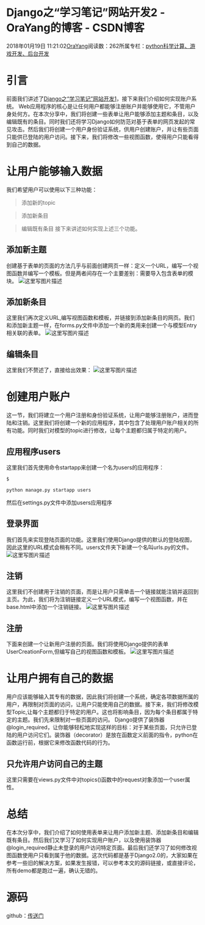 
# Django之“学习笔记”网站开发2 - OraYang的博客 - CSDN博客

2018年01月19日 11:21:02[OraYang](https://me.csdn.net/u010665216)阅读数：262所属专栏：[python科学计算、游戏开发、后台开发](https://blog.csdn.net/column/details/18109.html)



# 引言
前面我们讲述了[Django之“学习笔记”网站开发1](http://blog.csdn.net/u010665216/article/details/79095113)，接下来我们介绍如何实现账户系统。
Web应用程序的核心是让任何用户都能够注册账户并能够使用它，不管用户身处何方。在本次分享中，我们将创建一些表单让用户能够添加主题和条目，以及编辑既有的条目。同时我们还将学习Django如何防范对基于表单的网页发起的常见攻击。然后我们将创建一个用户身份验证系统，供用户创建账户，并让有些页面只能供已登陆的用户访问。接下来，我们将修改一些视图函数，使得用户只能看得到自己的数据。
# 让用户能够输入数据
我们希望用户可以使用以下三种功能：
> 添加新的topic

> 添加新条目

> 编辑既有条目
接下来讲述如何实现上述三个功能。
## 添加新主题
创建基于表单的页面的方法几乎与前面创建网页一样：定义一个URL，编写一个视图函数并编写一个模板。但是两者间存在一个主要差别：需要导入包含表单的模块。
![这里写图片描述](https://img-blog.csdn.net/20180118215819992?watermark/2/text/aHR0cDovL2Jsb2cuY3Nkbi5uZXQvdTAxMDY2NTIxNg==/font/5a6L5L2T/fontsize/400/fill/I0JBQkFCMA==/dissolve/70/gravity/SouthEast)
## 添加新条目
这里我们再次定义URL,编写视图函数和模板，并链接到添加新条目的网页。我们和添加新主题一样，在forms.py文件中添加一个新的类用来创建一个与模型Entry相关联的表单。
![这里写图片描述](https://img-blog.csdn.net/20180118221637691?watermark/2/text/aHR0cDovL2Jsb2cuY3Nkbi5uZXQvdTAxMDY2NTIxNg==/font/5a6L5L2T/fontsize/400/fill/I0JBQkFCMA==/dissolve/70/gravity/SouthEast)
## 编辑条目
这里我们不赘述了，直接给出效果：
![这里写图片描述](https://img-blog.csdn.net/20180118222157993?watermark/2/text/aHR0cDovL2Jsb2cuY3Nkbi5uZXQvdTAxMDY2NTIxNg==/font/5a6L5L2T/fontsize/400/fill/I0JBQkFCMA==/dissolve/70/gravity/SouthEast)
# 创建用户账户
这一节，我们将建立一个用户注册和身份验证系统，让用户能够注册账户，进而登陆和注销。这里我们将创建一个新的应用程序，其中包含了处理用户账户相关的所有功能。同时我们对模型的topic进行修改，让每个主题都归属于特定的用户。
## 应用程序users
这里我们首先使用命令startapp来创建一个名为users的应用程序：
```python
$
```
```python
python manage.py startapp users
```
然后在settings.py文件中添加users应用程序
## 登录界面
我们首先来实现登陆页面的功能。这里我们使用Django提供的默认的登陆视图，因此这里的URL模式会稍有不同。users文件夹下新建一个名叫urls.py的文件。
![这里写图片描述](https://img-blog.csdn.net/20180119092709040?watermark/2/text/aHR0cDovL2Jsb2cuY3Nkbi5uZXQvdTAxMDY2NTIxNg==/font/5a6L5L2T/fontsize/400/fill/I0JBQkFCMA==/dissolve/70/gravity/SouthEast)
## 注销
这里我们不创建用于注销的页面，而是让用户只需单击一个链接就能注销并返回到主页。为此，我们将为注销链接定义一个URL模式，编写一个视图函数，并在base.html中添加一个注销链接。
![这里写图片描述](https://img-blog.csdn.net/20180119093742135?watermark/2/text/aHR0cDovL2Jsb2cuY3Nkbi5uZXQvdTAxMDY2NTIxNg==/font/5a6L5L2T/fontsize/400/fill/I0JBQkFCMA==/dissolve/70/gravity/SouthEast)
## 注册
下面来创建一个让新用户注册的页面。我们将使用Django提供的表单UserCreationForm,但编写自己的视图函数和模板。
![这里写图片描述](https://img-blog.csdn.net/20180119102832843?watermark/2/text/aHR0cDovL2Jsb2cuY3Nkbi5uZXQvdTAxMDY2NTIxNg==/font/5a6L5L2T/fontsize/400/fill/I0JBQkFCMA==/dissolve/70/gravity/SouthEast)
# 让用户拥有自己的数据
用户应该能够输入其专有的数据，因此我们将创建一个系统，确定各项数据所属的用户，再限制对页面的访问，让用户只能使用自己的数据。接下来，我们将修改模型Topic,让每个主题都归于特定的用户。这也将影响条目，因为每个条目都属于特定的主题。我们先来限制对一些页面的访问。
Django提供了装饰器@login_required，让你能够轻松地实现这样的目标：对于某些页面，只允许已登陆的用户访问它们。装饰器（decorator）是放在函数定义前面的指令，python在函数运行前，根据它来修改函数代码的行为。
## 只允许用户访问自己的主题
这里只需要在views.py文件中对topics()函数中的request对象添加一个user属性。
# 总结
在本次分享中，我们介绍了如何使用表单来让用户添加新主题、添加新条目和编辑既有条目。然后我们又学习了如何实现用户账户，以及使用装饰器@login_required静止未登录的用户访问特定页面。最后我们还学习了如何修改视图函数使用户只看到属于他的数据。这次代码都是基于Django2.0的，大家如果在参考一些旧的解决方案，如果发生报错，可以参考本文的源码链接，或直接评论，所有demo都是跑过一遍，确认无错的。
# 源码
github：[传送门](https://github.com/shawshany/Django-Web2)

